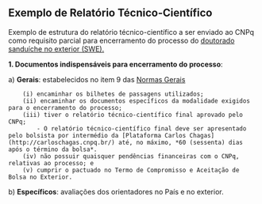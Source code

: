 Exemplo de Relatório Técnico-Científico
---

Exemplo de estrutura do relatório técnico-científico a ser enviado ao CNPq como requisito parcial para encerramento do processo do [doutorado sanduíche no exterior (SWE).](http://www.cienciasemfronteiras.gov.br/web/csf/doutorado-sanduiche)

**1. Documentos indispensáveis para encerramento do processo**:

   a) **Gerais**: estabelecidos no item 9 das [Normas Gerais](http://www.cnpq.br/web/guest/view/-/journal_content/56_INSTANCE_0oED/10157/515690)
   
        (i) encaminhar os bilhetes de passagens utilizados;
        (ii) encaminhar os documentos específicos da modalidade exigidos para o encerramento do processo;
        (iii) tiver o relatório técnico-científico final aprovado pelo CNPq;
        	- O relatório técnico-científico final deve ser apresentado pelo bolsista por intermédio da [Plataforma Carlos Chagas](http://carloschagas.cnpq.br/) até, no máximo, *60 (sessenta) dias após o término da bolsa*.
        (iv) não possuir quaisquer pendências financeiras com o CNPq, relativas ao processo; e
        (v) cumprir o pactuado no Termo de Compromisso e Aceitação de Bolsa no Exterior.
   b) **Específicos**: avaliações dos orientadores no País e no exterior.